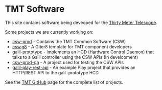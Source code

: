 # TMT Software

This site contains software being deveoped for the [Thirty Meter Telescope](http://www.tmt.org).

Some projects we are currently working on:

 * [csw-prod](https://github.com/tmtsoftware/csw-prod) - Contains the TMT Common Software (CSW)
 * [csw.g8](https://github.com/tmtsoftware/csw.g8) - A Giter8 template for TMT component developers
 * [galil-prototype](https://github.com/tmtsoftware/galil-prototype) -  Implements an HCD (Hardware Control Daemon) that talks to a Galil controller using the CSW APIs (In development)
* [csw-prod-qa](https://github.com/tmtsoftware/csw-prod-qa) - A project used for testing the CSW APIs
* [galil-play-rest-api](https://github.com/tmtsoftware/galil-play-rest-api) - An example Play project that provides an HTTP/REST API to the galil-prototype HCD

See the [TMT GitHub](https://github.com/tmtsoftware) page for the complete list of projects.
